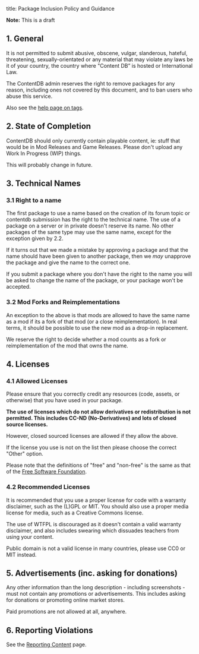title: Package Inclusion Policy and Guidance

<div class="box box_grey alert alert-warning">
	<b>Note:</b> This is a draft
</div>

## 1. General

It is not permitted to submit abusive, obscene, vulgar, slanderous, hateful,
threatening, sexually-orientated or any material that may violate any laws be
it of your country, the country where "Content DB” is hosted or International Law.

The ContentDB admin reserves the right to remove packages for any reason,
including ones not covered by this document, and to ban users who abuse this service.

Also see the [help page on tags](/help/package_tags/).


## 2. State of Completion

ContentDB should only currently contain playable content, ie: stuff that would
be in Mod Releases and Game Releases. Please don't upload any Work In Progress (WIP)
things.

This will probably change in future.


## 3. Technical Names

### 3.1 Right to a name

The first package to use a name based on the creation of its forum topic or
contentdb submission has the right to the technical name. The use of a package
on a server or in private doesn't reserve its name. No other packages of the same
type may use the same name, except for the exception given by 2.2.

If it turns out that we made a mistake by approving a package and that the
name should have been given to another package, then we *may* unapprove the
package and give the name to the correct one.

If you submit a package where you don't have the right to the name you will be asked
to change the name of the package, or your package won't be accepted.

### 3.2 Mod Forks and Reimplementations

An exception to the above is that mods are allowed to have the same name as a
mod if its a fork of that mod (or a close reimplementation). In real terms, it
should be possible to use the new mod as a drop-in replacement.

We reserve the right to decide whether a mod counts as a fork or
reimplementation of the mod that owns the name.


## 4. Licenses

### 4.1 Allowed Licenses

Please ensure that you correctly credit any resources (code, assets, or otherwise)
that you have used in your package.

**The use of licenses which do not allow derivatives or redistribution is not
permitted. This includes CC-ND (No-Derivatives) and lots of closed source licenses.**

However, closed sourced licenses are allowed if they allow the above.

If the license you use is not on the list then please choose the correct "Other"
option.

Please note that the definitions of "free" and "non-free" is the same as that
of the [Free Software Foundation](https://www.gnu.org/philosophy/free-sw.en.html).

### 4.2 Recommended Licenses

It is recommended that you use a proper license for code with a warranty
disclaimer, such as the (L)GPL or MIT. You should also use a proper media license
for media, such as a Creative Commons license.

The use of WTFPL is discouraged as it doesn't contain a valid warranty disclaimer,
and also includes swearing which dissuades teachers from using your content.

Public domain is not a valid license in many countries, please use CC0 or MIT instead.


## 5. Advertisements (inc. asking for donations)

Any other information than the long description - including screenshots - must
not contain any promotions or advertisements. This includes asking for donations
or promoting online market stores.

Paid promotions are not allowed at all, anywhere.


## 6. Reporting Violations

See the [Reporting Content](/help/reporting/) page.
